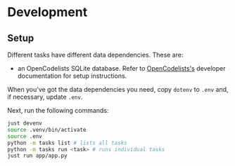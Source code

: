 # Development

## Setup

Different tasks have different data dependencies.
These are:

* an OpenCodelists SQLite database.
  Refer to [OpenCodelists's][5] developer documentation for setup instructions.

When you've got the data dependencies you need,
copy `dotenv` to `.env` and, if necessary, update `.env`.

Next, run the following commands:

```sh
just devenv
source .venv/bin/activate
source .env
python -m tasks list # lists all tasks
python -m tasks run <task> # runs individual tasks
just run app/app.py
```

[5]: https://github.com/opensafely-core/opencodelists/blob/main/DEVELOPERS.md
